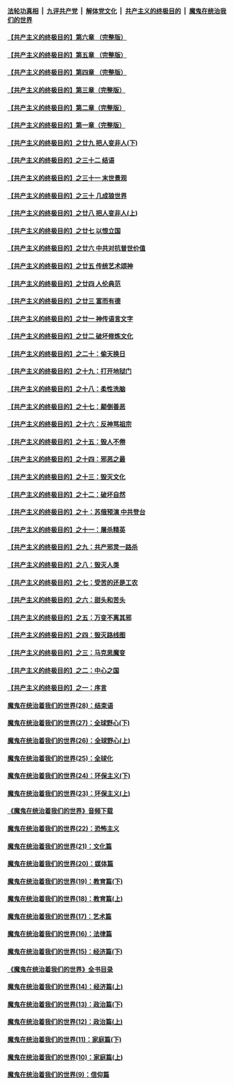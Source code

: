 ####  [法轮功真相](../../../../basic/blob/master/README.md?t=10082152) &nbsp;|&nbsp; [九评共产党](../../../../9ping.md/blob/master/README.md?t=10082152) &nbsp;|&nbsp; [解体党文化](../../../../jtdwh.md/blob/master/README.md?t=10082152)  &nbsp;|&nbsp; [共产主义的终极目的](../../../../gczydzjmd.md/blob/master/README.md?t=10082152) &nbsp;|&nbsp; [魔鬼在统治我们的世界](../../../../mgztzwmdsj.md/blob/master/README.md?t=10082152) 

#### [【共产主义的终极目的】第六章 （完整版）](../pages/nsc422/n11428913.md?t=10082152) 

#### [【共产主义的终极目的】第五章 （完整版）](../pages/nsc422/n11428912.md?t=10082152) 

#### [【共产主义的终极目的】第四章 （完整版）](../pages/nsc422/n11428907.md?t=10082152) 

#### [【共产主义的终极目的】第三章（完整版）](../pages/nsc422/n11428848.md?t=10082152) 

#### [【共产主义的终极目的】第二章（完整版）](../pages/nsc422/n11428831.md?t=10082152) 

#### [【共产主义的终极目的】第一章（完整版）](../pages/nsc422/n11417651.md?t=10082152) 

#### [【共产主义的终极目的】之廿九 把人变非人(下)](../pages/nsc422/n11344140.md?t=10082152) 

#### [【共产主义的终极目的】之三十二 结语](../pages/nsc422/n11360535.md?t=10082152) 

#### [【共产主义的终极目的】之三十一 末世景观](../pages/nsc422/n11351129.md?t=10082152) 

#### [【共产主义的终极目的】之三十 几成狼世界](../pages/nsc422/n11348280.md?t=10082152) 

#### [【共产主义的终极目的】之廿八 把人变非人(上)](../pages/nsc422/n11340492.md?t=10082152) 

#### [【共产主义的终极目的】之廿七 以恨立国](../pages/nsc422/n11336944.md?t=10082152) 

#### [【共产主义的终极目的】之廿六 中共对抗普世价值](../pages/nsc422/n11324785.md?t=10082152) 

#### [【共产主义的终极目的】之廿五 传统艺术颂神](../pages/nsc422/n11296396.md?t=10082152) 

#### [【共产主义的终极目的】之廿四 人伦典范](../pages/nsc422/n11296397.md?t=10082152) 

#### [【共产主义的终极目的】之廿三 富而有德](../pages/nsc422/n11283598.md?t=10082152) 

#### [【共产主义的终极目的】之廿一 神传语言文字](../pages/nsc422/n11263265.md?t=10082152) 

#### [【共产主义的终极目的】之廿二 破坏修炼文化](../pages/nsc422/n11245728.md?t=10082152) 

#### [【共产主义的终极目的】之二十：偷天换日](../pages/nsc422/n11238846.md?t=10082152) 

#### [【共产主义的终极目的】之十九：打开地狱门](../pages/nsc422/n11206376.md?t=10082152) 

#### [【共产主义的终极目的】之十八：柔性洗脑](../pages/nsc422/n11199994.md?t=10082152) 

#### [【共产主义的终极目的】之十七：颠倒善恶](../pages/nsc422/n11179782.md?t=10082152) 

#### [【共产主义的终极目的】之十六：反神骂祖宗](../pages/nsc422/n11166798.md?t=10082152) 

#### [【共产主义的终极目的】之十五：毁人不倦](../pages/nsc422/n11166792.md?t=10082152) 

#### [【共产主义的终极目的】之十四：邪恶之最](../pages/nsc422/n11150249.md?t=10082152) 

#### [【共产主义的终极目的】之十三：毁灭文化](../pages/nsc422/n11135227.md?t=10082152) 

#### [【共产主义的终极目的】之十二：破坏自然](../pages/nsc422/n11135214.md?t=10082152) 

#### [【共产主义的终极目的】之十：苏俄预演 中共登台](../pages/nsc422/n11118424.md?t=10082152) 

#### [【共产主义的终极目的】之十一：屠杀精英](../pages/nsc422/n11118442.md?t=10082152) 

#### [【共产主义的终极目的】之九：共产邪灵一路杀](../pages/nsc422/n11114139.md?t=10082152) 

#### [【共产主义的终极目的】之八：毁灭人类](../pages/nsc422/n11108503.md?t=10082152) 

#### [【共产主义的终极目的】之七：受苦的还是工农](../pages/nsc422/n11101809.md?t=10082152) 

#### [【共产主义的终极目的】之六：甜头和苦头](../pages/nsc422/n11096971.md?t=10082152) 

#### [【共产主义的终极目的】之五：万变不离其邪](../pages/nsc422/n11091285.md?t=10082152) 

#### [【共产主义的终极目的】之四：毁灭路线图](../pages/nsc422/n11086284.md?t=10082152) 

#### [【共产主义的终极目的】之三：马克思魔变](../pages/nsc422/n11061941.md?t=10082152) 

#### [【共产主义的终极目的】之二：中心之国](../pages/nsc422/n11047728.md?t=10082152) 

#### [【共产主义的终极目的】之一：序言](../pages/nsc422/n11086077.md?t=10082152) 

#### [魔鬼在统治着我们的世界(28)：结束语](../pages/nsc422/n10936246.md?t=10082152) 

#### [魔鬼在统治着我们的世界(27)：全球野心(下)](../pages/nsc422/n10928319.md?t=10082152) 

#### [魔鬼在统治着我们的世界(26)：全球野心(上)](../pages/nsc422/n10900318.md?t=10082152) 

#### [魔鬼在统治着我们的世界(25)：全球化](../pages/nsc422/n10788205.md?t=10082152) 

#### [魔鬼在统治着我们的世界(24)：环保主义(下)](../pages/nsc422/n10695307.md?t=10082152) 

#### [魔鬼在统治着我们的世界(23)：环保主义(上)](../pages/nsc422/n10688613.md?t=10082152) 

#### [《魔鬼在统治着我们的世界》音频下载](../pages/nsc422/n10635553.md?t=10082152) 

#### [魔鬼在统治着我们的世界(22)：恐怖主义](../pages/nsc422/n10614727.md?t=10082152) 

#### [魔鬼在统治着我们的世界(21)：文化篇](../pages/nsc422/n10597706.md?t=10082152) 

#### [魔鬼在统治着我们的世界(20)：媒体篇](../pages/nsc422/n10586579.md?t=10082152) 

#### [魔鬼在统治着我们的世界(19)：教育篇(下)](../pages/nsc422/n10564808.md?t=10082152) 

#### [魔鬼在统治着我们的世界(18)：教育篇(上)](../pages/nsc422/n10526970.md?t=10082152) 

#### [魔鬼在统治着我们的世界(17)：艺术篇](../pages/nsc422/n10499093.md?t=10082152) 

#### [魔鬼在统治着我们的世界(16)：法律篇](../pages/nsc422/n10485969.md?t=10082152) 

#### [魔鬼在统治着我们的世界(15)：经济篇(下)](../pages/nsc422/n10469975.md?t=10082152) 

#### [《魔鬼在统治着我们的世界》全书目录](../pages/nsc422/n10464261.md?t=10082152) 

#### [魔鬼在统治着我们的世界(14)：经济篇(上)](../pages/nsc422/n10457370.md?t=10082152) 

#### [魔鬼在统治着我们的世界(13)：政治篇(下)](../pages/nsc422/n10448270.md?t=10082152) 

#### [魔鬼在统治着我们的世界(12)：政治篇(上)](../pages/nsc422/n10444576.md?t=10082152) 

#### [魔鬼在统治着我们的世界(11)：家庭篇(下)](../pages/nsc422/n10440961.md?t=10082152) 

#### [魔鬼在统治着我们的世界(10)：家庭篇(上)](../pages/nsc422/n10435448.md?t=10082152) 

#### [魔鬼在统治着我们的世界(9)：信仰篇](../pages/nsc422/n10432159.md?t=10082152) 

